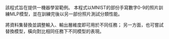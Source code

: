 該程式旨在提供一機器學習範例。
本程式以MNIST的部份手寫數字0-9的照片訓練MLP模型，並在訓練完後以另一部份照片測試分類性能。

將資料集替換並調整輸入、輸出層維度即可用於不同任務；
另一方面，也可嘗試替換模型，橫向對比相同任務下不同模型的表現。
